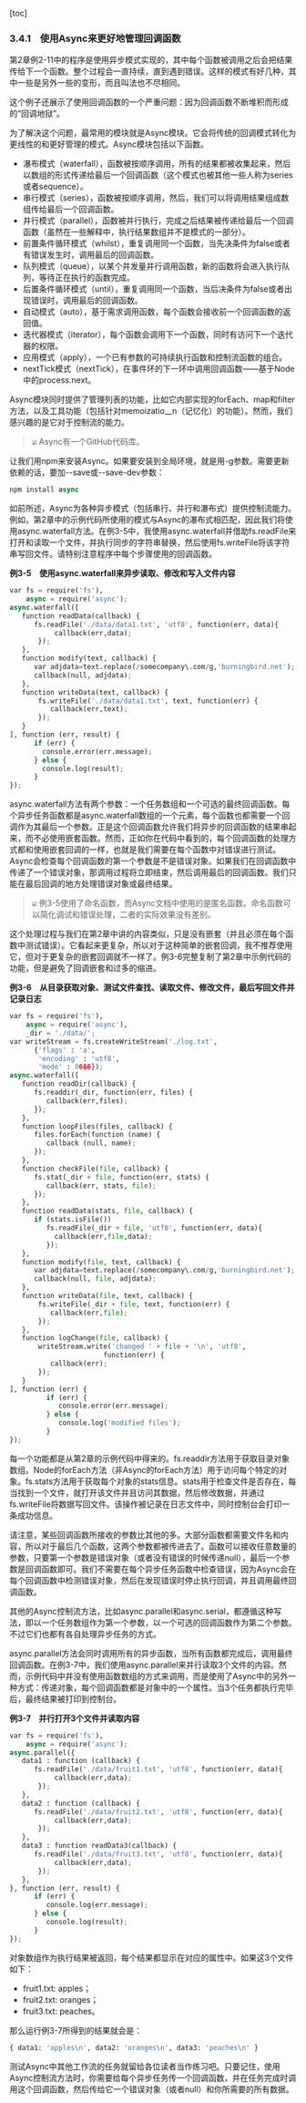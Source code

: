 [toc]

### 3.4.1　使用Async来更好地管理回调函数

第2章例2-11中的程序是使用异步模式实现的，其中每个函数被调用之后会把结果传给下一个函数。整个过程会一直持续，直到遇到错误。这样的模式有好几种，其中一些是另外一些的变形，而且叫法也不尽相同。

这个例子还展示了使用回调函数的一个严重问题：因为回调函数不断堆积而形成的“回调地狱”。

为了解决这个问题，最常用的模块就是Async模块。它会将传统的回调模式转化为更线性的和更好管理的模式。Async模块包括以下函数。

+ 瀑布模式（waterfall），函数被按顺序调用，所有的结果都被收集起来，然后以数组的形式传递给最后一个回调函数（这个模式也被其他一些人称为series或者sequence）。
+ 串行模式（series），函数被按顺序调用，然后，我们可以将调用结果组成数组传给最后一个回调函数。
+ 并行模式（parallel），函数被并行执行，完成之后结果被传递给最后一个回调函数（虽然在一些解释中，执行结果数组并不是模式的一部分）。
+ 前置条件循环模式（whilst），重复调用同一个函数，当先决条件为false或者有错误发生时，调用最后的回调函数。
+ 队列模式（queue），以某个并发量并行调用函数，新的函数将会进入执行队列，等待正在执行的函数完成。
+ 后置条件循环模式（until），重复调用同一个函数，当后决条件为false或者出现错误时，调用最后的回调函数。
+ 自动模式（auto），基于需求调用函数，每个函数会接收前一个回调函数的返回值。
+ 迭代器模式（iterator），每个函数会调用下一个函数，同时有访问下一个迭代器的权限。
+ 应用模式（apply），一个已有参数的可持续执行函数和控制流函数的组合。
+ nextTick模式（nextTick），在事件环的下一环中调用回调函数——基于Node中的process.next。

Async模块同时提供了管理列表的功能，比如它内部实现的forEach、map和filter方法，以及工具功能（包括针对memoizatio__n（记忆化）的功能）。然而，我们感兴趣的是它对于控制流的能力。

> <img class="my_markdown" src="../images/52.png" style="zoom:50%;" />
> Async有一个GitHub代码库。

让我们用npm来安装Async。如果要安装到全局环境，就是用-g参数。需要更新依赖的话，要加--save或--save-dev参数：

```python
npm install async
```

如前所述，Async为各种异步模式（包括串行、并行和瀑布式）提供控制流能力。例如，第2章中的示例代码所使用的模式与Async的瀑布式相匹配，因此我们将使用async.waterfall方法。在例3-5中，我使用async.waterfall并借助fs.readFile来打开和读取一个文件，并执行同步的字符串替换，然后使用fs.writeFile将该字符串写回文件。请特别注意程序中每个步骤使用的回调函数。

**例3-5　使用async.waterfall来异步读取、修改和写入文件内容**

```python
var fs = require('fs'),
    async = require('async');
async.waterfall([
   function readData(callback) {
      fs.readFile('./data/data1.txt', 'utf8', function(err, data){
           callback(err,data);
       }); 
   }, 
   function modify(text, callback) {
      var adjdata=text.replace(/somecompany\.com/g,'burningbird.net');
      callback(null, adjdata);
   },
   function writeData(text, callback) {
       fs.writeFile('./data/data1.txt', text, function(err) {
          callback(err,text);
       });
   } 
], function (err, result) {
      if (err) {
        console.error(err.message);
      } else {
        console.log(result);
      }
});
```

async.waterfall方法有两个参数：一个任务数组和一个可选的最终回调函数。每个异步任务函数都是async.waterfall数组的一个元素，每个函数也都需要一个回调作为其最后一个参数。正是这个回调函数允许我们将异步的回调函数的结果串起来，而不必使用嵌套函数。然而，正如你在代码中看到的，每个回调函数的处理方式都和使用嵌套回调的一样，也就是我们需要在每个函数中对错误进行测试。Async会检查每个回调函数的第一个参数是不是错误对象。如果我们在回调函数中传递了一个错误对象，那调用过程将立即结束，然后调用最后的回调函数。我们只能在最后回调的地方处理错误对象或最终结果。

> <img class="my_markdown" src="../images/53.png" style="zoom:50%;" />
> 例3-5使用了命名函数，而Async文档中使用的是匿名函数。命名函数可以简化调试和错误处理，二者的实际效果没有差别。

这个处理过程与我们在第2章中讲的内容类似，只是没有嵌套（并且必须在每个函数中测试错误）。它看起来更复杂，所以对于这种简单的嵌套回调，我不推荐使用它，但对于更复杂的嵌套回调就不一样了。例3-6完整复制了第2章中示例代码的功能，但是避免了回调嵌套和过多的缩进。

**例3-6　从目录获取对象、测试文件查找、读取文件、修改文件，最后写回文件并记录日志**

```python
var fs = require('fs'),
    async = require('async'),
    _dir = './data/';
var writeStream = fs.createWriteStream('./log.txt',
      {'flags' : 'a',
       'encoding' : 'utf8',
       'mode' : 0666});
async.waterfall([
   function readDir(callback) {
      fs.readdir(_dir, function(err, files) {
         callback(err,files);
      });
   }, 
   function loopFiles(files, callback) {
      files.forEach(function (name) {
         callback (null, name);
      });
   }, 
   function checkFile(file, callback) {
      fs.stat(_dir + file, function(err, stats) {
         callback(err, stats, file);
      });
   },
   function readData(stats, file, callback) {
      if (stats.isFile())
         fs.readFile(_dir + file, 'utf8', function(err, data){
           callback(err,file,data);
         });
   },
   function modify(file, text, callback) {
      var adjdata=text.replace(/somecompany\.com/g,'burningbird.net');
      callback(null, file, adjdata);
   },
   function writeData(file, text, callback) {
       fs.writeFile(_dir + file, text, function(err) {
          callback(err,file);
       });
   },
   function logChange(file, callback) {
       writeStream.write('changed ' + file + '\n', 'utf8',
                       function(err) {
          callback(err);
       });
   }
], function (err) {
         if (err) {
            console.error(err.message);
         } else {
            console.log('modified files');
         }
});
```

每一个功能都是从第2章的示例代码中得来的。fs.readdir方法用于获取目录对象数组。Node的forEach方法（非Async的forEach方法）用于访问每个特定的对象。fs.stats方法用于获取每个对象的stats信息。stats用于检查文件是否存在，每当找到一个文件，就打开该文件并且访问其数据，然后修改数据，并通过fs.writeFile将数据写回文件。该操作被记录在日志文件中，同时控制台会打印一条成功信息。

请注意，某些回调函数所接收的参数比其他的多。大部分函数都需要文件名和内容，所以对于最后几个函数，这两个参数都被传进去了。函数可以接收任意数量的参数，只要第一个参数是错误对象（或者没有错误的时候传递null），最后一个参数是回调函数即可。我们不需要在每个异步任务函数中检查错误，因为Async会在每个回调函数中检测错误对象，然后在发现错误时停止执行回调，并且调用最终回调函数。

其他的Async控制流方法，比如async.parallel和async.serial，都遵循这种写法，即以一个任务数组作为第一个参数，以一个可选的回调函数作为第二个参数。不过它们也都有各自处理异步任务的方式。

async.parallel方法会同时调用所有的异步函数，当所有函数都完成后，调用最终回调函数。在例3-7中，我们使用async.parallel来并行读取3个文件的内容。然而，示例代码中并没有使用函数数组的方式来调用，而是使用了Async中的另外一种方式：传递对象，每个回调函数都是对象中的一个属性。当3个任务都执行完毕后，最终结果被打印到控制台。

**例3-7　并行打开3个文件并读取内容**

```python
var fs = require('fs'),
    async = require('async');
async.parallel({
   data1 : function (callback) {
      fs.readFile('./data/fruit1.txt', 'utf8', function(err, data){
           callback(err,data);
       }); 
   }, 
   data2 : function (callback) {
      fs.readFile('./data/fruit2.txt', 'utf8', function(err, data){
           callback(err,data);
       });
   },
   data3 : function readData3(callback) {
      fs.readFile('./data/fruit3.txt', 'utf8', function(err, data){
           callback(err,data);
       });
   }, 
}, function (err, result) {
      if (err) {
         console.log(err.message);
      } else {
         console.log(result);
      }
});
```

对象数组作为执行结果被返回，每个结果都显示在对应的属性中。如果这3个文件如下：

+ fruit1.txt: apples；
+ fruit2.txt: oranges；
+ fruit3.txt: peaches。

那么运行例3-7所得到的结果就会是：

```python
{ data1: 'apples\n', data2: 'oranges\n', data3: 'peaches\n' }
```

测试Async中其他工作流的任务就留给各位读者当作练习吧。只要记住，使用Async控制流方法时，你需要给每个异步任务传一个回调函数，并在任务完成时调用这个回调函数，然后传给它一个错误对象（或者null）和你所需要的所有数据。

